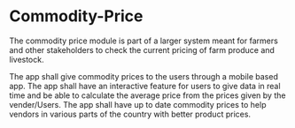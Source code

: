 # Commodity-Price
The commodity price module is part of a larger system meant for farmers and other stakeholders to check the current pricing of farm produce and livestock.

The app shall give commodity prices to the users through a mobile based app. The app shall have an interactive feature for users to give data in real time and be able to calculate the average price from the prices given by the vender/Users. 
The app shall have up to date commodity prices to help vendors in various parts of the country with better product prices.
